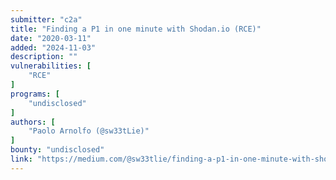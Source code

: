 ```yaml
---
submitter: "c2a"
title: "Finding a P1 in one minute with Shodan.io (RCE)"
date: "2020-03-11"
added: "2024-11-03"
description: ""
vulnerabilities: [
    "RCE"
]
programs: [
    "undisclosed"
]
authors: [
    "Paolo Arnolfo (@sw33tLie)"
]
bounty: "undisclosed"
link: "https://medium.com/@sw33tlie/finding-a-p1-in-one-minute-with-shodan-io-rce-735e08123f52"
---
```




